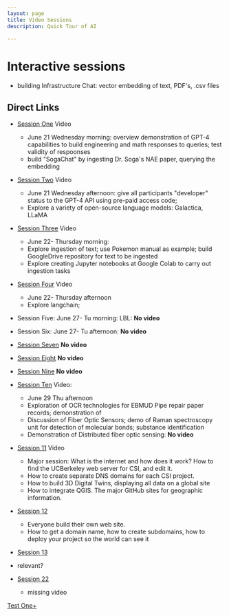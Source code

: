 ```yaml
---
layout: page
title: Video Sessions
description: Quick Tour of AI
    
---
```






# Interactive sessions
- building Infrastructure Chat: vector embedding of text, PDF's, .csv files

## Direct Links

- [Session One](lecture/ses01-ju21wam.md) Video
    - June 21 Wednesday morning: overview demonstration of GPT-4 capabilities to build engineering and math responses to queries; test validity of respoonses
    - build "SogaChat" by ingesting Dr. Soga's NAE paper, querying the embedding

- [Session Two](lecture/ses2-ju21wpm.md) Video
  - June 21 Wednesday afternoon: give all participants "developer" status to the GPT-4 API using pre-paid access code;
  - Explore a variety of open-source language models: Galactica, LLaMA

- [Session Three](lecture/ses3-ju22tham.md) Video
    - June 22- Thursday morning:
    - Explore ingestion of text; use Pokemon manual as example; build GoogleDrive repository for text to be ingested
    - Explore creating Jupyter notebooks at Google Colab to carry out ingestion tasks

- [Session Four](lecture/ses4ju22thpm.md) Video
    - June 22- Thursday afternoon
    - Explore langchain; 

- Session Five: June 27- Tu morning: LBL: **No video**
- Session Six: June 27- Tu afternoon: **No video**


- [Session Seven](lecture/ses7-Ju28Wam-CSI.md) **No video**
- [Session Eight](lecture/ses8-Ju28wpmS.md) **No video**
- [Session Nine](lecture/ses9-Ju29Tham.md) **No video**

- [Session Ten](lecture/ses10ju29thpm.md) Video: 
    - June 29 Thu afternoon
    - Exploration of OCR technologies for EBMUD Pipe repair paper records; demonstration of 
    - Discussion of Fiber Optic Sensors; demo of Raman spectroscopy unit for detection of molecular bonds; substance identification
    - Demonstration of Distributed fiber optic sensing: **No video**
- [Session 11](lecture/ses11-July5-Wed-morn-DR.md) Video
    - Major session: What is the internet and how does it work? How to find the UCBerkeley web server for CSI, and edit it. 
    - How to create separate DNS domains for each CSI project.
    - How to build 3D Digital Twins, displaying all data on a global site
    - How to integrate QGIS. The major GitHub sites for geographic information.
- [Session 12](lecture/ses12-July5-Wed-aft-DR.md)
    - Everyone build their own web site.
    - How to get a domain name, how to create subdomains, how to deploy your project so the world can see it
- [Session 13](lecture/ses13-July6-Thursday-aft-DR.md)
- relevant?

- [Session 22](lecture/ses22-July18-Tuesaft.md)
    - missing video





[Test One+](_ecture/ses01-ju21wam)

